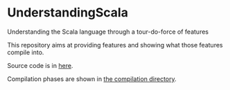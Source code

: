 # UnderstandingScala
Understanding the Scala language through a tour-do-force of features

This repository aims at providing features and showing what those features compile into. 

Source code is in [here](src/main/scala/pkg/Main.scala).

Compilation phases are shown in [the compilation directory](src/main/scala/compilation).
